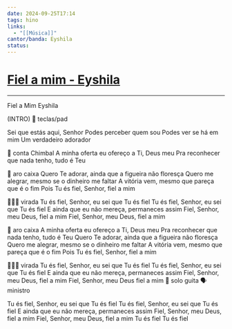 ```yaml
---
date: 2024-09-25T17:14
tags: hino
links:
  - "[[Música]]"
cantor/banda: Eyshila
status: 
---
```

# [Fiel a mim - Eyshila](https://www.youtube.com/watch?v=ifHR8cwNwXw)
---

Fiel a Mim
Eyshila


(INTRO) 🎹 teclas/pad

Sei que estás aqui, Senhor
Podes perceber quem sou
Podes ver se há em mim
Um verdadeiro adorador

🥁 conta Chimbal
A minha oferta eu ofereço a Ti, Deus meu
Pra reconhecer que nada tenho, tudo é Teu

🥁 aro caixa
Quero Te adorar, ainda que a figueira não floresça
Quero me alegrar, mesmo se o dinheiro me faltar
A vitória vem, mesmo que pareça que é o fim
Pois Tu és fiel, Senhor, fiel a mim

🥁🥁🥁 virada
Tu és fiel, Senhor, eu sei que Tu és fiel
Tu és fiel, Senhor, eu sei que Tu és fiel
E ainda que eu não mereça, permaneces assim
Fiel, Senhor, meu Deus, fiel a mim
Fiel, Senhor, meu Deus, fiel a mim

🥁 aro caixa
A minha oferta eu ofereço a Ti, Deus meu
Pra reconhecer que nada tenho, tudo é Teu
Quero Te adorar, ainda que a figueira não floresça
Quero me alegrar, mesmo se o dinheiro me faltar
A vitória vem, mesmo que pareça que é o fim
Pois Tu és fiel, Senhor, fiel a mim

🥁🥁🥁 virada
Tu és fiel, Senhor, eu sei que Tu és fiel
Tu és fiel, Senhor, eu sei que Tu és fiel
E ainda que eu não mereça, permaneces assim
Fiel, Senhor, meu Deus, fiel a mim
Fiel, Senhor, meu Deus fiel a mim 🎸 solo guita 🗣️ ministro

Tu és fiel, Senhor, eu sei que Tu és fiel
Tu és fiel, Senhor, eu sei que Tu és fiel
E ainda que eu não mereça, permaneces assim
Fiel, Senhor, meu Deus, fiel a mim
Fiel, Senhor, meu Deus, fiel a mim
Tu és fiel
Tu és fiel